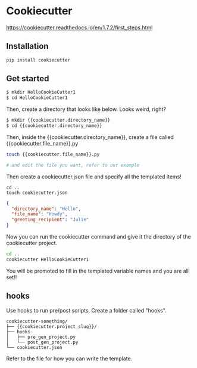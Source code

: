 # Cookiecutter

https://cookiecutter.readthedocs.io/en/1.7.2/first_steps.html

## Installation

```bash
pip install cookiecutter

```

## Get started

```bash
$ mkdir HelloCookieCutter1
$ cd HelloCookieCutter1

```

Then, create a directory that looks like below. Looks weird, right?

```bash
$ mkdir {{cookiecutter.directory_name}}
$ cd {{cookiecutter.directory_name}}
```

Then, inside the {{cookiecutter.directory_name}}, create a file called {{cookiecutter.file_name}}.py

```bash
touch {{cookiecutter.file_name}}.py

# and edit the file you want, refer to our example

```

Then create a cookiecutter.json file and specify all the templated items!

```
cd ..
touch cookiecutter.json

```

```json
{
  "directory_name": "Hello",
  "file_name": "Howdy",
  "greeting_recipient": "Julie"
}
```

Now you can run the cookiecutter command and give it the directory of the cookiecutter project.

```bash
cd ..
cookiecutter HelloCookieCutter1
```

You will be promoted to fill in the templated variable names and you are all set!!

## hooks

Use hooks to run pre/post scripts. Create a folder called "hooks".

```
cookiecutter-something/
├── {{cookiecutter.project_slug}}/
├── hooks
│   ├── pre_gen_project.py
│   └── post_gen_project.py
└── cookiecutter.json

```

Refer to the file for how you can write the template.
